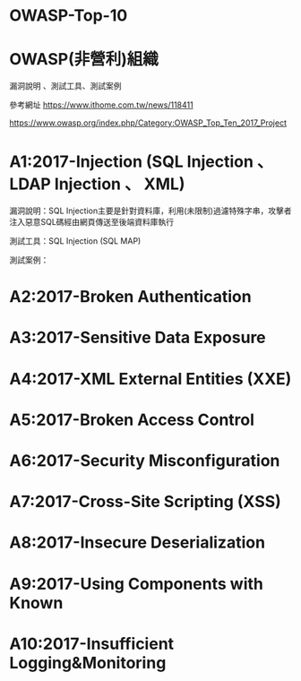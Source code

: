 # OWASP-Top-10

# OWASP(非營利)組織

漏洞說明 、測試工具、測試案例

參考網址 https://www.ithome.com.tw/news/118411

https://www.owasp.org/index.php/Category:OWASP_Top_Ten_2017_Project

# A1:2017-Injection (SQL Injection 、 LDAP Injection 、 XML)

漏洞說明：SQL Injection主要是針對資料庫，利用(未限制)過濾特殊字串，攻擊者注入惡意SQL碼經由網頁傳送至後端資料庫執行

測試工具：SQL Injection (SQL MAP)

測試案例：

# A2:2017-Broken Authentication

# A3:2017-Sensitive Data Exposure

# A4:2017-XML External Entities (XXE)

# A5:2017-Broken Access Control

# A6:2017-Security Misconfiguration

# A7:2017-Cross-Site Scripting (XSS)

# A8:2017-Insecure Deserialization

# A9:2017-Using Components with Known 

# A10:2017-Insufficient Logging&Monitoring


















